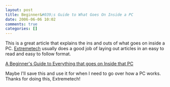 ```yaml
---
layout: post
title: Beginner&#039;s Guide to What Goes On Inside a PC
date: 2006-06-06 10:02
comments: true
categories: []
---
```

This is a great article that explains the ins and outs of what goes on inside a PC. <a href="http://www.extremetech.com">Extremetech</a> usually does a good job of laying out articles in an easy to read and easy to follow format.

<a href="http://www.extremetech.com/print_article2/0,1217,a=179334,00.asp">A Beginner's Guide to Everything that goes on Inside that PC</a>

Maybe I'll save this and use it for when I need to go over how a PC works. Thanks for doing this, Extremetech!
